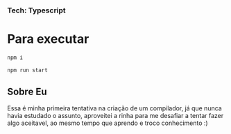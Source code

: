 ### Tech: Typescript

# Para executar

```cmd
npm i
```

```cmd
npm run start
```

## Sobre Eu

Essa é minha primeira tentativa na criação de um compilador, já que nunca havia estudado o assunto, aproveitei a rinha para me desafiar a tentar fazer algo aceitavel, ao mesmo tempo que aprendo e troco conhecimento :)
